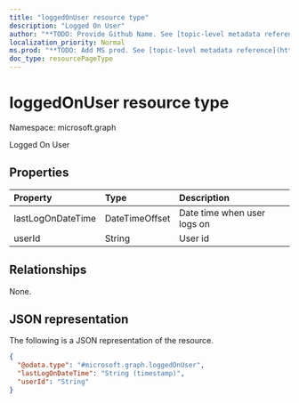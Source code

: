 ```yaml
---
title: "loggedOnUser resource type"
description: "Logged On User"
author: "**TODO: Provide Github Name. See [topic-level metadata reference](https://msgo.azurewebsites.net/add/document/guidelines/metadata.html#topic-level-metadata)**"
localization_priority: Normal
ms.prod: "**TODO: Add MS prod. See [topic-level metadata reference](https://msgo.azurewebsites.net/add/document/guidelines/metadata.html#topic-level-metadata)**"
doc_type: resourcePageType
---
```


# loggedOnUser resource type

Namespace: microsoft.graph



Logged On User

## Properties
|Property|Type|Description|
|:---|:---|:---|
|lastLogOnDateTime|DateTimeOffset|Date time when user logs on|
|userId|String|User id|

## Relationships
None.

## JSON representation
The following is a JSON representation of the resource.
<!-- {
  "blockType": "resource",
  "@odata.type": "microsoft.graph.loggedOnUser"
}
-->
``` json
{
  "@odata.type": "#microsoft.graph.loggedOnUser",
  "lastLogOnDateTime": "String (timestamp)",
  "userId": "String"
}
```


